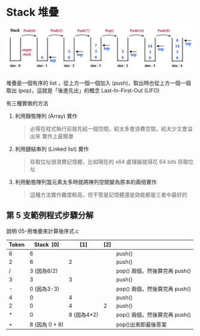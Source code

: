 # Stack 堆疊

![stack](pic/stack.png)

堆疊是一個有序的 list ，從上方一個一個加入 (push)，取出時也從上方一個一個取出 (pop)，這就是「後進先出」的概念 Last-In-First-Out (LIFO)

有三種實做的方法

1. 利用靜態陣列 (Array) 實作
    > 必需在程式執行前就先給一個空間，給太多會浪費空間，給太少又會溢出來
    > 實作上最簡單

2. 利用鏈結串列 (Linked list) 實作
    > 存取位址很浪費記憶體，比如現在的 x64 處理器就得花 64 bits 存取位址

3. 利用動態陣列當元素太多時就將陣列空間變為原本的兩倍實作
    > 這種方法實作難度較高，但不管是記憶體還是效能都是三者中最好的

## 第 5 支範例程式步驟分解

說明 05-用堆疊來計算後序式.c

| Token | Stack  [0]   | [1]       | [2] |                       |
| ----- | ------------ | --------- | --- | --------------------- |
| 6     | 6            |           |     | push()                |
| 2     | 6            | 2         |     | push()                |
| /     | 3 (因為6/2)    |           |     | pop() 兩個，然後算完再 push() |
| 3     | 3            | 3         |     | push()                |
| -     | 0 (因為3-3)    |           |     | pop() 兩個，然後算完再 push() |
| 4     | 0            | 4         |     | push()                |
| 2     | 0            | 4         | 2   | push()                |
| *     | 0            | 8 (因為4*2) |     | pop() 兩個，然後算完再 push() |
| +     | 8 (因為 0 + 8) |           |     | pop()出來即最後答案          |
